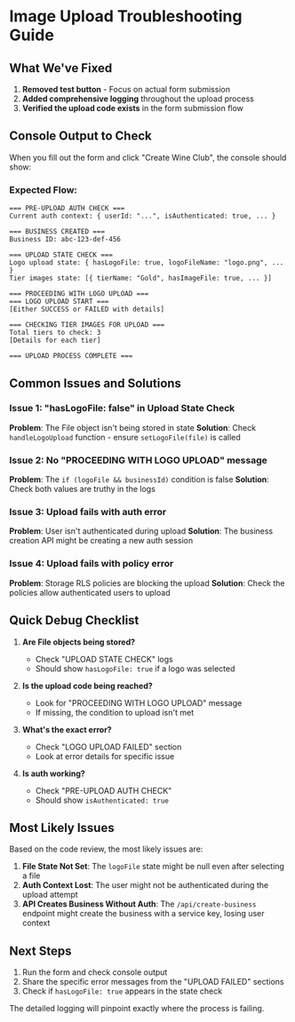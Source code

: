 # Image Upload Troubleshooting Guide

## What We've Fixed

1. **Removed test button** - Focus on actual form submission
2. **Added comprehensive logging** throughout the upload process
3. **Verified the upload code exists** in the form submission flow

## Console Output to Check

When you fill out the form and click "Create Wine Club", the console should show:

### Expected Flow:
```
=== PRE-UPLOAD AUTH CHECK ===
Current auth context: { userId: "...", isAuthenticated: true, ... }

=== BUSINESS CREATED ===
Business ID: abc-123-def-456

=== UPLOAD STATE CHECK ===
Logo upload state: { hasLogoFile: true, logoFileName: "logo.png", ... }
Tier images state: [{ tierName: "Gold", hasImageFile: true, ... }]

=== PROCEEDING WITH LOGO UPLOAD ===
=== LOGO UPLOAD START ===
[Either SUCCESS or FAILED with details]

=== CHECKING TIER IMAGES FOR UPLOAD ===
Total tiers to check: 3
[Details for each tier]

=== UPLOAD PROCESS COMPLETE ===
```

## Common Issues and Solutions

### Issue 1: "hasLogoFile: false" in Upload State Check
**Problem**: The File object isn't being stored in state
**Solution**: Check `handleLogoUpload` function - ensure `setLogoFile(file)` is called

### Issue 2: No "PROCEEDING WITH LOGO UPLOAD" message
**Problem**: The `if (logoFile && businessId)` condition is false
**Solution**: Check both values are truthy in the logs

### Issue 3: Upload fails with auth error
**Problem**: User isn't authenticated during upload
**Solution**: The business creation API might be creating a new auth session

### Issue 4: Upload fails with policy error
**Problem**: Storage RLS policies are blocking the upload
**Solution**: Check the policies allow authenticated users to upload

## Quick Debug Checklist

1. **Are File objects being stored?**
   - Check "UPLOAD STATE CHECK" logs
   - Should show `hasLogoFile: true` if a logo was selected

2. **Is the upload code being reached?**
   - Look for "PROCEEDING WITH LOGO UPLOAD" message
   - If missing, the condition to upload isn't met

3. **What's the exact error?**
   - Check "LOGO UPLOAD FAILED" section
   - Look at error details for specific issue

4. **Is auth working?**
   - Check "PRE-UPLOAD AUTH CHECK"
   - Should show `isAuthenticated: true`

## Most Likely Issues

Based on the code review, the most likely issues are:

1. **File State Not Set**: The `logoFile` state might be null even after selecting a file
2. **Auth Context Lost**: The user might not be authenticated during the upload attempt
3. **API Creates Business Without Auth**: The `/api/create-business` endpoint might create the business with a service key, losing user context

## Next Steps

1. Run the form and check console output
2. Share the specific error messages from the "UPLOAD FAILED" sections
3. Check if `hasLogoFile: true` appears in the state check

The detailed logging will pinpoint exactly where the process is failing.